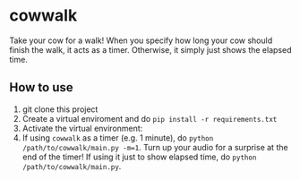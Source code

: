 # cowwalk

Take your cow for a walk! When you specify how long your cow should finish the walk, it acts as a timer. Otherwise, it simply just shows the elapsed time.

## How to use
1. git clone this project
2. Create a virtual enviroment and do `pip install -r requirements.txt`
3. Activate the virtual environment:
4. If using `cowwalk` as a timer (e.g. 1 minute), do `python /path/to/cowwalk/main.py -m=1`. Turn up your audio for a surprise at the end of the timer! If using it just to show elapsed time, do `python /path/to/cowwalk/main.py`.

